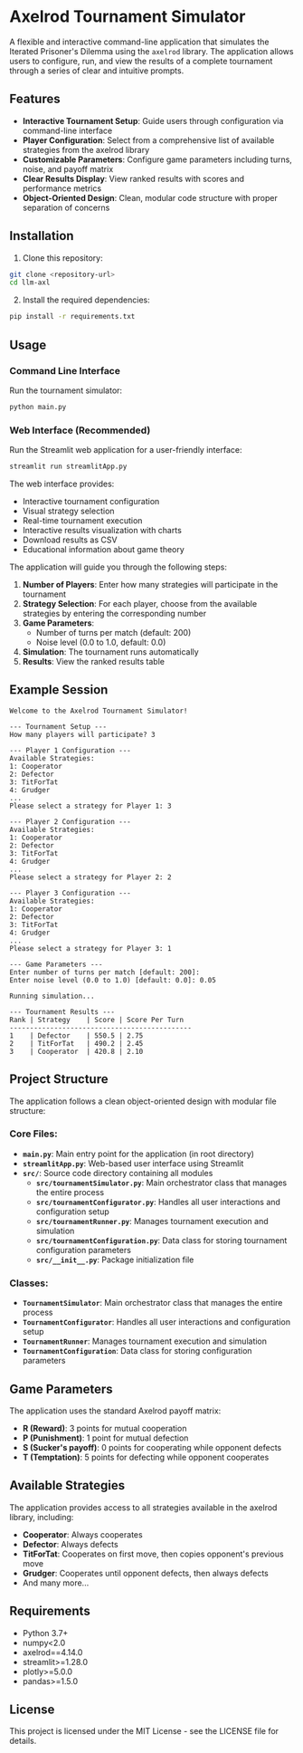 # Axelrod Tournament Simulator

A flexible and interactive command-line application that simulates the Iterated Prisoner's Dilemma using the `axelrod` library. The application allows users to configure, run, and view the results of a complete tournament through a series of clear and intuitive prompts.

## Features

- **Interactive Tournament Setup**: Guide users through configuration via command-line interface
- **Player Configuration**: Select from a comprehensive list of available strategies from the axelrod library
- **Customizable Parameters**: Configure game parameters including turns, noise, and payoff matrix
- **Clear Results Display**: View ranked results with scores and performance metrics
- **Object-Oriented Design**: Clean, modular code structure with proper separation of concerns

## Installation

1. Clone this repository:
```bash
git clone <repository-url>
cd llm-axl
```

2. Install the required dependencies:
```bash
pip install -r requirements.txt
```

## Usage

### Command Line Interface
Run the tournament simulator:
```bash
python main.py
```

### Web Interface (Recommended)
Run the Streamlit web application for a user-friendly interface:
```bash
streamlit run streamlitApp.py
```

The web interface provides:
- Interactive tournament configuration
- Visual strategy selection
- Real-time tournament execution
- Interactive results visualization with charts
- Download results as CSV
- Educational information about game theory

The application will guide you through the following steps:

1. **Number of Players**: Enter how many strategies will participate in the tournament
2. **Strategy Selection**: For each player, choose from the available strategies by entering the corresponding number
3. **Game Parameters**: 
   - Number of turns per match (default: 200)
   - Noise level (0.0 to 1.0, default: 0.0)
4. **Simulation**: The tournament runs automatically
5. **Results**: View the ranked results table

## Example Session

```
Welcome to the Axelrod Tournament Simulator!

--- Tournament Setup ---
How many players will participate? 3

--- Player 1 Configuration ---
Available Strategies:
1: Cooperator
2: Defector
3: TitForTat
4: Grudger
...
Please select a strategy for Player 1: 3

--- Player 2 Configuration ---
Available Strategies:
1: Cooperator
2: Defector
3: TitForTat
4: Grudger
...
Please select a strategy for Player 2: 2

--- Player 3 Configuration ---
Available Strategies:
1: Cooperator
2: Defector
3: TitForTat
4: Grudger
...
Please select a strategy for Player 3: 1

--- Game Parameters ---
Enter number of turns per match [default: 200]:
Enter noise level (0.0 to 1.0) [default: 0.0]: 0.05

Running simulation...

--- Tournament Results ---
Rank | Strategy    | Score | Score Per Turn
---------------------------------------------
1    | Defector    | 550.5 | 2.75
2    | TitForTat   | 490.2 | 2.45
3    | Cooperator  | 420.8 | 2.10
```

## Project Structure

The application follows a clean object-oriented design with modular file structure:

### Core Files:
- **`main.py`**: Main entry point for the application (in root directory)
- **`streamlitApp.py`**: Web-based user interface using Streamlit
- **`src/`**: Source code directory containing all modules
  - **`src/tournamentSimulator.py`**: Main orchestrator class that manages the entire process
  - **`src/tournamentConfigurator.py`**: Handles all user interactions and configuration setup
  - **`src/tournamentRunner.py`**: Manages tournament execution and simulation
  - **`src/tournamentConfiguration.py`**: Data class for storing tournament configuration parameters
  - **`src/__init__.py`**: Package initialization file

### Classes:
- **`TournamentSimulator`**: Main orchestrator class that manages the entire process
- **`TournamentConfigurator`**: Handles all user interactions and configuration setup
- **`TournamentRunner`**: Manages tournament execution and simulation
- **`TournamentConfiguration`**: Data class for storing configuration parameters

## Game Parameters

The application uses the standard Axelrod payoff matrix:
- **R (Reward)**: 3 points for mutual cooperation
- **P (Punishment)**: 1 point for mutual defection  
- **S (Sucker's payoff)**: 0 points for cooperating while opponent defects
- **T (Temptation)**: 5 points for defecting while opponent cooperates

## Available Strategies

The application provides access to all strategies available in the axelrod library, including:
- **Cooperator**: Always cooperates
- **Defector**: Always defects
- **TitForTat**: Cooperates on first move, then copies opponent's previous move
- **Grudger**: Cooperates until opponent defects, then always defects
- And many more...

## Requirements

- Python 3.7+
- numpy<2.0
- axelrod==4.14.0
- streamlit>=1.28.0
- plotly>=5.0.0
- pandas>=1.5.0

## License

This project is licensed under the MIT License - see the LICENSE file for details. 